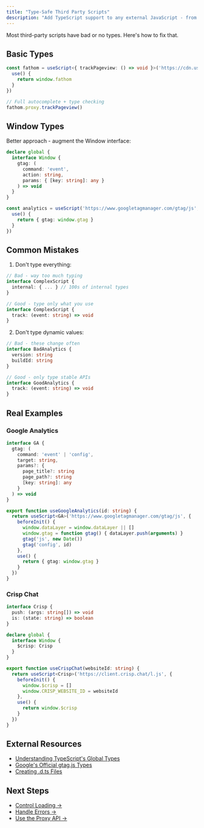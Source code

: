 ```yaml
---
title: "Type-Safe Third Party Scripts"
description: "Add TypeScript support to any external JavaScript - from analytics to widgets"
---
```


Most third-party scripts have bad or no types. Here's how to fix that.

## Basic Types

```ts
const fathom = useScript<{ trackPageview: () => void }>('https://cdn.usefathom.com/script.js', {
  use() {
    return window.fathom
  }
})

// Full autocomplete + type checking
fathom.proxy.trackPageview()
```

## Window Types

Better approach - augment the Window interface:

```ts
declare global {
  interface Window {
    gtag: (
      command: 'event',
      action: string,
      params: { [key: string]: any }
    ) => void
  }
}

const analytics = useScript('https://www.googletagmanager.com/gtag/js', {
  use() {
    return { gtag: window.gtag }
  }
})
```

## Common Mistakes

1. Don't type everything:

```ts
// Bad - way too much typing
interface ComplexScript {
  internal: { ... } // 100s of internal types
}

// Good - type only what you use
interface ComplexScript {
  track: (event: string) => void
}
```

2. Don't type dynamic values:

```ts
// Bad - these change often
interface BadAnalytics {
  version: string
  buildId: string
}

// Good - only type stable APIs
interface GoodAnalytics {
  track: (event: string) => void
}
```

## Real Examples

### Google Analytics

```ts
interface GA {
  gtag: (
    command: 'event' | 'config',
    target: string,
    params?: {
      page_title?: string
      page_path?: string
      [key: string]: any
    }
  ) => void
}

export function useGoogleAnalytics(id: string) {
  return useScript<GA>('https://www.googletagmanager.com/gtag/js', {
    beforeInit() {
      window.dataLayer = window.dataLayer || []
      window.gtag = function gtag() { dataLayer.push(arguments) }
      gtag('js', new Date())
      gtag('config', id)
    },
    use() {
      return { gtag: window.gtag }
    }
  })
}
```

### Crisp Chat

```ts
interface Crisp {
  push: (args: string[]) => void
  is: (state: string) => boolean
}

declare global {
  interface Window {
    $crisp: Crisp
  }
}

export function useCrispChat(websiteId: string) {
  return useScript<Crisp>('https://client.crisp.chat/l.js', {
    beforeInit() {
      window.$crisp = []
      window.CRISP_WEBSITE_ID = websiteId
    },
    use() {
      return window.$crisp
    }
  })
}
```

## External Resources

- [Understanding TypeScript's Global Types](https://www.typescriptlang.org/docs/handbook/declaration-files/by-example.html)
- [Google's Official gtag.js Types](https://developers.google.com/tag-platform/gtagjs/reference)
- [Creating .d.ts Files](https://www.typescriptlang.org/docs/handbook/declaration-files/introduction.html)

## Next Steps

- [Control Loading →](/unhead/scripts/load-triggers)
- [Handle Errors →](/unhead/scripts/load-failures)
- [Use the Proxy API →](/unhead/scripts/proxy-api)
